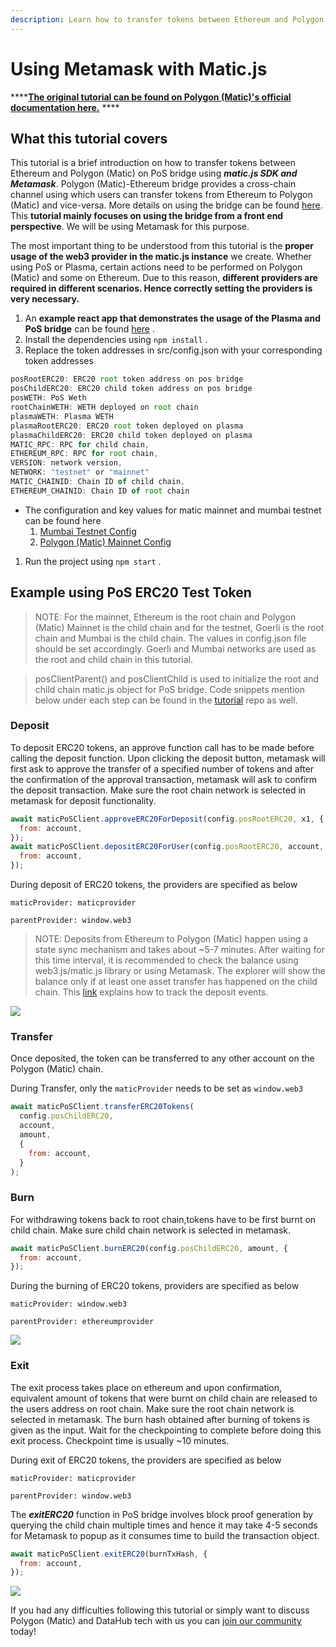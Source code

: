 ```yaml
---
description: Learn how to transfer tokens between Ethereum and Polygon (Matic)
---
```


# Using Metamask with Matic.js

\*\*\*\*[**The original tutorial can be found on Polygon (Matic)'s official documentation here.**](https://docs.matic.network/docs/develop/pos-using-metamask) ****

## What this tutorial covers

This tutorial is a brief introduction on how to transfer tokens between Ethereum and Polygon (Matic) on PoS bridge using _**matic.js SDK and Metamask**_. Polygon (Matic)-Ethereum bridge provides a cross-chain channel using which users can transfer tokens from Ethereum to Polygon (Matic) and vice-versa. More details on using the bridge can be found [here](https://docs.matic.network/docs/develop/ethereum-matic/pos/getting-started). This **tutorial mainly focuses on using the bridge from a front end perspective**. We will be using Metamask for this purpose.

The most important thing to be understood from this tutorial is the **proper usage of the web3 provider in the matic.js instance** we create. Whether using PoS or Plasma, certain actions need to be performed on Polygon (Matic) and some on Ethereum. Due to this reason, **different providers are required in different scenarios. Hence correctly setting the providers is very necessary.**

1. An **example react app that demonstrates the usage of the Plasma and PoS bridge** can be found [here](https://github.com/maticnetwork/pos-plasma-tutorial) .
2. Install the dependencies using `npm install` .
3. Replace the token addresses in src/config.json with your corresponding token addresses

```javascript
posRootERC20: ERC20 root token address on pos bridge
posChildERC20: ERC20 child token address on pos bridge
posWETH: PoS Weth
rootChainWETH: WETH deployed on root chain
plasmaWETH: Plasma WETH
plasmaRootERC20: ERC20 root token deployed on plasma
plasmaChildERC20: ERC20 child token deployed on plasma
MATIC_RPC: RPC for child chain,
ETHEREUM_RPC: RPC for root chain,
VERSION: network version,
NETWORK: "testnet" or "mainnet"
MATIC_CHAINID: Chain ID of child chain,
ETHEREUM_CHAINID: Chain ID of root chain

```

* The configuration and key values for matic mainnet and mumbai testnet can be found here
  1. [Mumbai Testnet Config](https://static.matic.network/network/testnet/mumbai/index.json)
  2. [Polygon (Matic) Mainnet Config](https://static.matic.network/network/mainnet/v1/index.json)

1. Run the project using `npm start` .

## Example using PoS ERC20 Test Token

> NOTE: For the mainnet, Ethereum is the root chain and Polygon (Matic) Mainnet is the child chain and for the testnet, Goerli is the root chain and Mumbai is the child chain. The values in config.json file should be set accordingly. Goerli and Mumbai networks are used as the root and child chain in this tutorial.

> posClientParent\(\) and posClientChild is used to initialize the root and child chain matic.js object for PoS bridge. Code snippets mention below under each step can be found in the [tutorial](https://github.com/maticnetwork/pos-plasma-tutorial) repo as well.

### Deposit

To deposit ERC20 tokens, an approve function call has to be made before calling the deposit function. Upon clicking the deposit button, metamask will first ask to approve the transfer of a specified number of tokens and after the confirmation of the approval transaction, metamask will ask to confirm the deposit transaction. Make sure the root chain network is selected in metamask for deposit functionality.

```javascript
await maticPoSClient.approveERC20ForDeposit(config.posRootERC20, x1, {
  from: account,
});
await maticPoSClient.depositERC20ForUser(config.posRootERC20, account, amount, {
  from: account,
});
```

During deposit of ERC20 tokens, the providers are specified as below

`maticProvider: maticprovider`

`parentProvider: window.web3`

> NOTE: Deposits from Ethereum to Polygon (Matic) happen using a state sync mechanism and takes about ~5-7 minutes. After waiting for this time interval, it is recommended to check the balance using web3.js/matic.js library or using Metamask. The explorer will show the balance only if at least one asset transfer has happened on the child chain. This [link](https://docs.matic.network/docs/develop/ethereum-matic/pos/deposit-withdraw-event-pos/) explains how to track the deposit events.

![](https://docs.matic.network/img/pos-using-metamask/deposit.png)

### Transfer

Once deposited, the token can be transferred to any other account on the Polygon (Matic) chain.

During Transfer, only the `maticProvider` needs to be set as `window.web3`

```javascript
await maticPoSClient.transferERC20Tokens(
  config.posChildERC20,
  account,
  amount,
  {
    from: account,
  }
);
```

### Burn

For withdrawing tokens back to root chain,tokens have to be first burnt on child chain. Make sure child chain network is selected in metamask.

```javascript
await maticPoSClient.burnERC20(config.posChildERC20, amount, {
  from: account,
});
```

During the burning of ERC20 tokens, providers are specified as below

`maticProvider: window.web3`

`parentProvider: ethereumprovider`

![](https://docs.matic.network/img/pos-using-metamask/burn.png)

### Exit

The exit process takes place on ethereum and upon confirmation, equivalent amount of tokens that were burnt on child chain are released to the users address on root chain. Make sure the root chain network is selected in metamask. The burn hash obtained after burning of tokens is given as the input. Wait for the checkpointing to complete before doing this exit process. Checkpoint time is usually ~10 minutes.

During exit of ERC20 tokens, the providers are specified as below

`maticProvider: maticprovider`

`parentProvider: window.web3`

The _**exitERC20**_ function in PoS bridge involves block proof generation by querying the child chain multiple times and hence it may take 4-5 seconds for Metamask to popup as it consumes time to build the transaction object.

```javascript
await maticPoSClient.exitERC20(burnTxHash, {
  from: account,
});
```

![](https://docs.matic.network/img/pos-using-metamask/exit.png)

If you had any difficulties following this tutorial or simply want to discuss Polygon (Matic) and DataHub tech with us you can [join our community](https://discord.gg/Chhuv5zHy3) today!

